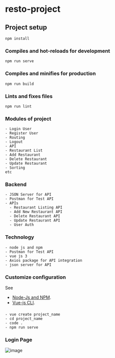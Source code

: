 # resto-project

## Project setup
```
npm install
```

### Compiles and hot-reloads for development
```
npm run serve
```

### Compiles and minifies for production
```
npm run build
```

### Lints and fixes files
```
npm run lint
```
### Modules of project 
 ```
 - Login User
 - Register User 
 - Routing
 - Logout
 - API
 - Restaurant List
 - Add Restaurant
 - Delete Restaurant
 - Update Restaurant
 - Sorting
 etc
 ```
 ### Backend
  ```
  - JSON Server for API
  - Postman for Test API
  - APIs
    - Restaurant Listing API
    - Add New Restaurant API
    - Delete Restaurant API
    - Update Restaurant API
    - User Auth
  ```
  ### Technology
  ```
  - node js and npm
  - Postman for Test API
  - vue js 3
  - Axios package for API integration
  - json server for API
  ```
### Customize configuration
See
- [Node-Js and NPM](https://nodejs.org/en/).
- [Vue-js CLI](https://cli.vuejs.org/config/).

###
```
- vue create project_name
- cd project_name
- code .
- npm run serve
```
### Login Page

![image](https://user-images.githubusercontent.com/59710234/122682438-18fb3b80-d21b-11eb-83a1-f28493c3c818.png)

